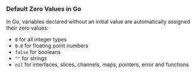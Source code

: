 
### Default Zero Values in Go

In Go, variables declared without an initial value are automatically assigned their zero values:

- `0` for all integer types
- `0.0` for floating point numbers
- `false` for booleans
- `""` for strings
- `nil` for interfaces, slices, channels, maps, pointers, error and functions